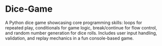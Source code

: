 # Dice-Game
A Python dice game showcasing core programming skills: loops for repeated play, conditionals for game logic, break/continue for flow control, and random number generation for dice rolls. Includes user input handling, validation, and replay mechanics in a fun console-based game.

